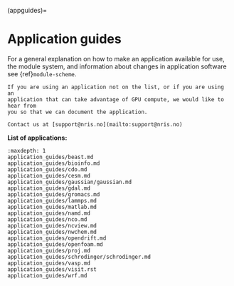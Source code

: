 (appguides)=

# Application guides

For a general explanation on how to make an application available for use, the
module system, and information about changes in application software see
{ref}`module-scheme`.

```{important}
If you are using an application not on the list, or if you are using an
application that can take advantage of GPU compute, we would like to hear from
you so that we can document the application.

Contact us at [support@nris.no](mailto:support@nris.no)
```

**List of applications:**
```{toctree}
:maxdepth: 1
application_guides/beast.md
application_guides/bioinfo.md
application_guides/cdo.md
application_guides/cesm.md
application_guides/gaussian/gaussian.md
application_guides/gdal.md
application_guides/gromacs.md
application_guides/lammps.md
application_guides/matlab.md
application_guides/namd.md
application_guides/nco.md
application_guides/ncview.md
application_guides/nwchem.md
application_guides/opendrift.md
application_guides/openfoam.md
application_guides/proj.md
application_guides/schrodinger/schrodinger.md
application_guides/vasp.md
application_guides/visit.rst
application_guides/wrf.md
```
